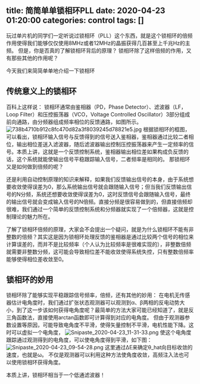 title: 简简单单锁相环PLL
date: 2020-04-23 01:20:00
categories: control
tags: []
---
玩过单片机的同学们一定听说过锁相环（PLL）这个东西，就是这个锁相环的倍频作用使得我们能够仅仅使用8MHz或者12MHz的晶振获得几百甚至上千兆Hz的主频。
但是，你是否真的了解锁相环背后的原理？
锁相环除了这样倍频的作用，又有那些其他的作用呢？

今天我们来简简单单地介绍一下锁相环

## 传统意义上的锁相环 ##

百科上这样说：
锁相环通常由鉴相器（PD，Phase Detector）、滤波器（LF，Loop Filter）和压控振荡器（VCO，Voltage Controlled Oscillator）3部分组成前向通路，由分频器组成频率相位的反馈通路，如图所示。
![738b4710b912c8fc470d82a3f8039245d78821e5.jpg][1]
根据锁相环的框图，可以看出，锁相环输入信号与反馈得到的信号送入鉴相器，鉴相器通过比较二者相位，输出相位差送入滤波器，随后滤波器输出控制压控振荡器来产生一定频率的信号。本质上讲，这就是一个反馈控制系统，鉴相器输出相位差如果构成负反馈的话，这个系统就能使输出信号平稳跟踪输入信号，二者频率是相同的。
那锁相环又是如何做到倍频的呢？

还是利用自动控制原理的知识来解释，如果我们反馈输出信号的本身，由于系统想要收敛使得误差为0，那么系统输出信号就会跟随输入信号；但当我们反馈输出信号的N分频，系统还想要收敛使得误差为0，这时反馈信号会跟随输入信号，最终的输出信号就会变成输入信号的N倍频。直接分频是很容易做到的，但直接倍频却很难，我们通过一个简单的反馈控制系统和分频器就实现了一个倍频器，这就是控制理论的魅力所在。

了解了锁相环倍频的原理，大家会不会提出一个疑问，就是为什么锁相环不能有非整数的倍频？其实这是因为锁相环处理反馈的鉴相器是通过比较两个信号的相位来计算误差的，而并不是比较频率（个人认为比较频率是很难实现的），非整数倍频就需要非整数分频，这可能会导致相位差不能收敛使得系统失控，只有整数倍频率能够使得相位差收敛至0。

## 锁相环的妙用 ##

锁相环除了能够实现平稳跟踪信号频率，倍频，还有其他的妙用：
在电机无传感器估计电角度时，我们通过扩张状态观测器可以观测到α、β两相的反电动势大小，到了这一步该如何获得电角度呢？最简单的方法大家可能已经知道了，就是反三角函数法，直接使用arctan函数即可计算得到对应的电角度。
但由于观测器参数设置等原因，可能导致电角度不平滑，使得矢量控制不平滑，电机性能下降。这时可以虚拟一个电角度，
![Snipaste_2020-04-23_11-31-33.png][2]
使这个电角度跟踪通过观测得到的电角度，可以使电角度得到平滑，如下图：
![Snipaste_2020-04-23_09-54-28.png][3]
这里通过ΔE来确定θ_hat向目标收敛的速度，也就是ω。
不仅是观测器可以利用这种方法使角度收敛，高频注入法也可以使用锁相环获得角度。

本质上讲，锁相环相当于一个低通滤波器！

  [1]: /old_images/2020/04/2133134256.jpg
  [2]: /old_images/2020/04/691379040.png
  [3]: /old_images/2020/04/4102771430.png
